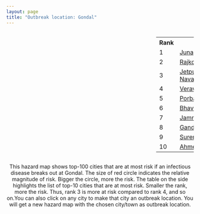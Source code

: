 ```yaml
---
layout: page
title: "Outbreak location: Gondal"
---
```

<div style="width: 100%; overflow: auto;">
<div style="width: 75%; float: left;">
<div id="mapid">
<script src="https://buda-magenta.github.io/hazard_map/load_map.js"></script>

<script>
var marker_outbreak = L.marker([21.972182, 70.795524],{"autoPan": true}).addTo(map); marker_outbreak.bindTooltip("Gondal").openTooltip();

var circle_1 = L.circle([21.517410, 70.464275], {"pane": "markerPane", "color": "red", "fill": true, "fillOpacity": 0.2, "fillRule": "evenodd", "lineCap": "round", "lineJoin": "round", "opacity": 1.0, "radius": 116735, "stroke": true, "weight": 3}).addTo(map);
circle_1.bindTooltip("Junagadh<br>rank: 1<br>hazard index: 0.116736")
circle_1.bindPopup('<a href="https://buda-magenta.github.io/hazard_map/Junagadh">Junagadh</a>')

var circle_2 = L.circle([22.305199, 70.802833], {"pane": "markerPane", "color": "red", "fill": true, "fillOpacity": 0.2, "fillRule": "evenodd", "lineCap": "round", "lineJoin": "round", "opacity": 1.0, "radius": 88828, "stroke": true, "weight": 3}).addTo(map);
circle_2.bindTooltip("Rajkot<br>rank: 2<br>hazard index: 0.088829")
circle_2.bindPopup('<a href="https://buda-magenta.github.io/hazard_map/Rajkot">Rajkot</a>')

var circle_3 = L.circle([21.764059, 70.616660], {"pane": "markerPane", "color": "red", "fill": true, "fillOpacity": 0.2, "fillRule": "evenodd", "lineCap": "round", "lineJoin": "round", "opacity": 1.0, "radius": 46130, "stroke": true, "weight": 3}).addTo(map);
circle_3.bindTooltip("Jetpur Navagadh<br>rank: 3<br>hazard index: 0.046131")
circle_3.bindPopup('<a href="https://buda-magenta.github.io/hazard_map/Jetpur_Navagadh">Jetpur Navagadh</a>')

var circle_4 = L.circle([20.905700, 70.378100], {"pane": "markerPane", "color": "red", "fill": true, "fillOpacity": 0.2, "fillRule": "evenodd", "lineCap": "round", "lineJoin": "round", "opacity": 1.0, "radius": 38939, "stroke": true, "weight": 3}).addTo(map);
circle_4.bindTooltip("Veraval<br>rank: 4<br>hazard index: 0.038939")
circle_4.bindPopup('<a href="https://buda-magenta.github.io/hazard_map/Veraval">Veraval</a>')

var circle_5 = L.circle([21.640900, 69.611000], {"pane": "markerPane", "color": "red", "fill": true, "fillOpacity": 0.2, "fillRule": "evenodd", "lineCap": "round", "lineJoin": "round", "opacity": 1.0, "radius": 22076, "stroke": true, "weight": 3}).addTo(map);
circle_5.bindTooltip("Porbandar<br>rank: 5<br>hazard index: 0.022076")
circle_5.bindPopup('<a href="https://buda-magenta.github.io/hazard_map/Porbandar">Porbandar</a>')

var circle_6 = L.circle([21.771884, 72.141645], {"pane": "markerPane", "color": "red", "fill": true, "fillOpacity": 0.2, "fillRule": "evenodd", "lineCap": "round", "lineJoin": "round", "opacity": 1.0, "radius": 14484, "stroke": true, "weight": 3}).addTo(map);
circle_6.bindTooltip("Bhavnagar<br>rank: 6<br>hazard index: 0.014484")
circle_6.bindPopup('<a href="https://buda-magenta.github.io/hazard_map/Bhavnagar">Bhavnagar</a>')

var circle_7 = L.circle([22.473242, 70.055210], {"pane": "markerPane", "color": "red", "fill": true, "fillOpacity": 0.2, "fillRule": "evenodd", "lineCap": "round", "lineJoin": "round", "opacity": 1.0, "radius": 14429, "stroke": true, "weight": 3}).addTo(map);
circle_7.bindTooltip("Jamnagar<br>rank: 7<br>hazard index: 0.014429")
circle_7.bindPopup('<a href="https://buda-magenta.github.io/hazard_map/Jamnagar">Jamnagar</a>')

var circle_8 = L.circle([23.071874, 70.131715], {"pane": "markerPane", "color": "red", "fill": true, "fillOpacity": 0.2, "fillRule": "evenodd", "lineCap": "round", "lineJoin": "round", "opacity": 1.0, "radius": 6066, "stroke": true, "weight": 3}).addTo(map);
circle_8.bindTooltip("Gandhidham<br>rank: 8<br>hazard index: 0.006067")
circle_8.bindPopup('<a href="https://buda-magenta.github.io/hazard_map/Gandhidham">Gandhidham</a>')

var circle_9 = L.circle([22.750000, 71.666667], {"pane": "markerPane", "color": "red", "fill": true, "fillOpacity": 0.2, "fillRule": "evenodd", "lineCap": "round", "lineJoin": "round", "opacity": 1.0, "radius": 4410, "stroke": true, "weight": 3}).addTo(map);
circle_9.bindTooltip("Surendranagar<br>rank: 9<br>hazard index: 0.004410")
circle_9.bindPopup('<a href="https://buda-magenta.github.io/hazard_map/Surendranagar">Surendranagar</a>')

var circle_10 = L.circle([23.021624, 72.579707], {"pane": "markerPane", "color": "red", "fill": true, "fillOpacity": 0.2, "fillRule": "evenodd", "lineCap": "round", "lineJoin": "round", "opacity": 1.0, "radius": 4282, "stroke": true, "weight": 3}).addTo(map);
circle_10.bindTooltip("Ahmedabad<br>rank: 10<br>hazard index: 0.004282")
circle_10.bindPopup('<a href="https://buda-magenta.github.io/hazard_map/Ahmedabad">Ahmedabad</a>')

var circle_11 = L.circle([23.247245, 69.668339], {"pane": "markerPane", "color": "red", "fill": true, "fillOpacity": 0.2, "fillRule": "evenodd", "lineCap": "round", "lineJoin": "round", "opacity": 1.0, "radius": 3588, "stroke": true, "weight": 3}).addTo(map);
circle_11.bindTooltip("Bhuj<br>rank: 11<br>hazard index: 0.003589")
circle_11.bindPopup('<a href="https://buda-magenta.github.io/hazard_map/Bhuj">Bhuj</a>')

var circle_12 = L.circle([22.168600, 71.668500], {"pane": "markerPane", "color": "red", "fill": true, "fillOpacity": 0.2, "fillRule": "evenodd", "lineCap": "round", "lineJoin": "round", "opacity": 1.0, "radius": 3178, "stroke": true, "weight": 3}).addTo(map);
circle_12.bindTooltip("Botad<br>rank: 12<br>hazard index: 0.003179")
circle_12.bindPopup('<a href="https://buda-magenta.github.io/hazard_map/Botad">Botad</a>')

var circle_13 = L.circle([22.910184, 69.899418], {"pane": "markerPane", "color": "red", "fill": true, "fillOpacity": 0.2, "fillRule": "evenodd", "lineCap": "round", "lineJoin": "round", "opacity": 1.0, "radius": 3156, "stroke": true, "weight": 3}).addTo(map);
circle_13.bindTooltip("Bhadreshwar<br>rank: 13<br>hazard index: 0.003157")
circle_13.bindPopup('<a href="https://buda-magenta.github.io/hazard_map/Bhadreshwar">Bhadreshwar</a>')

var circle_14 = L.circle([20.866667, 70.750000], {"pane": "markerPane", "color": "red", "fill": true, "fillOpacity": 0.2, "fillRule": "evenodd", "lineCap": "round", "lineJoin": "round", "opacity": 1.0, "radius": 3141, "stroke": true, "weight": 3}).addTo(map);
circle_14.bindTooltip("Amreli<br>rank: 14<br>hazard index: 0.003142")
circle_14.bindPopup('<a href="https://buda-magenta.github.io/hazard_map/Amreli">Amreli</a>')

var circle_15 = L.circle([19.075990, 72.877393], {"pane": "markerPane", "color": "red", "fill": true, "fillOpacity": 0.2, "fillRule": "evenodd", "lineCap": "round", "lineJoin": "round", "opacity": 1.0, "radius": 1134, "stroke": true, "weight": 3}).addTo(map);
circle_15.bindTooltip("Mumbai<br>rank: 15<br>hazard index: 0.001135")
circle_15.bindPopup('<a href="https://buda-magenta.github.io/hazard_map/Mumbai">Mumbai</a>')

var circle_16 = L.circle([25.264902, 82.985787], {"pane": "markerPane", "color": "red", "fill": true, "fillOpacity": 0.2, "fillRule": "evenodd", "lineCap": "round", "lineJoin": "round", "opacity": 1.0, "radius": 1089, "stroke": true, "weight": 3}).addTo(map);
circle_16.bindTooltip("Morvi<br>rank: 16<br>hazard index: 0.001090")
circle_16.bindPopup('<a href="https://buda-magenta.github.io/hazard_map/Morvi">Morvi</a>')

var circle_17 = L.circle([21.170200, 72.831100], {"pane": "markerPane", "color": "red", "fill": true, "fillOpacity": 0.2, "fillRule": "evenodd", "lineCap": "round", "lineJoin": "round", "opacity": 1.0, "radius": 613, "stroke": true, "weight": 3}).addTo(map);
circle_17.bindTooltip("Surat<br>rank: 17<br>hazard index: 0.000613")
circle_17.bindPopup('<a href="https://buda-magenta.github.io/hazard_map/Surat">Surat</a>')

var circle_18 = L.circle([28.651718, 77.221939], {"pane": "markerPane", "color": "red", "fill": true, "fillOpacity": 0.2, "fillRule": "evenodd", "lineCap": "round", "lineJoin": "round", "opacity": 1.0, "radius": 250, "stroke": true, "weight": 3}).addTo(map);
circle_18.bindTooltip("Delhi<br>rank: 18<br>hazard index: 0.000251")
circle_18.bindPopup('<a href="https://buda-magenta.github.io/hazard_map/Delhi">Delhi</a>')

var circle_19 = L.circle([22.297314, 73.194257], {"pane": "markerPane", "color": "red", "fill": true, "fillOpacity": 0.2, "fillRule": "evenodd", "lineCap": "round", "lineJoin": "round", "opacity": 1.0, "radius": 232, "stroke": true, "weight": 3}).addTo(map);
circle_19.bindTooltip("Vadodara<br>rank: 19<br>hazard index: 0.000232")
circle_19.bindPopup('<a href="https://buda-magenta.github.io/hazard_map/Vadodara">Vadodara</a>')

var circle_20 = L.circle([24.170979, 72.436638], {"pane": "markerPane", "color": "red", "fill": true, "fillOpacity": 0.2, "fillRule": "evenodd", "lineCap": "round", "lineJoin": "round", "opacity": 1.0, "radius": 202, "stroke": true, "weight": 3}).addTo(map);
circle_20.bindTooltip("Palanpur<br>rank: 20<br>hazard index: 0.000203")
circle_20.bindPopup('<a href="https://buda-magenta.github.io/hazard_map/Palanpur">Palanpur</a>')

var circle_21 = L.circle([26.296772, 73.035143], {"pane": "markerPane", "color": "red", "fill": true, "fillOpacity": 0.2, "fillRule": "evenodd", "lineCap": "round", "lineJoin": "round", "opacity": 1.0, "radius": 179, "stroke": true, "weight": 3}).addTo(map);
circle_21.bindTooltip("Jodhpur<br>rank: 21<br>hazard index: 0.000180")
circle_21.bindPopup('<a href="https://buda-magenta.github.io/hazard_map/Jodhpur">Jodhpur</a>')

var circle_22 = L.circle([24.268349, 72.204387], {"pane": "markerPane", "color": "red", "fill": true, "fillOpacity": 0.2, "fillRule": "evenodd", "lineCap": "round", "lineJoin": "round", "opacity": 1.0, "radius": 177, "stroke": true, "weight": 3}).addTo(map);
circle_22.bindTooltip("Deesa<br>rank: 22<br>hazard index: 0.000177")
circle_22.bindPopup('<a href="https://buda-magenta.github.io/hazard_map/Deesa">Deesa</a>')

var circle_23 = L.circle([22.901200, 88.389900], {"pane": "markerPane", "color": "red", "fill": true, "fillOpacity": 0.2, "fillRule": "evenodd", "lineCap": "round", "lineJoin": "round", "opacity": 1.0, "radius": 172, "stroke": true, "weight": 3}).addTo(map);
circle_23.bindTooltip("Hugli-Chinsurah<br>rank: 23<br>hazard index: 0.000173")
circle_23.bindPopup('<a href="https://buda-magenta.github.io/hazard_map/Hugli-Chinsurah">Hugli-Chinsurah</a>')

var circle_24 = L.circle([26.505476, 93.977739], {"pane": "markerPane", "color": "red", "fill": true, "fillOpacity": 0.2, "fillRule": "evenodd", "lineCap": "round", "lineJoin": "round", "opacity": 1.0, "radius": 162, "stroke": true, "weight": 3}).addTo(map);
circle_24.bindTooltip("Chandan Nagar<br>rank: 24<br>hazard index: 0.000163")
circle_24.bindPopup('<a href="https://buda-magenta.github.io/hazard_map/Chandan_Nagar">Chandan Nagar</a>')

var circle_25 = L.circle([23.774057, 71.683735], {"pane": "markerPane", "color": "red", "fill": true, "fillOpacity": 0.2, "fillRule": "evenodd", "lineCap": "round", "lineJoin": "round", "opacity": 1.0, "radius": 155, "stroke": true, "weight": 3}).addTo(map);
circle_25.bindTooltip("Patan<br>rank: 25<br>hazard index: 0.000156")
circle_25.bindPopup('<a href="https://buda-magenta.github.io/hazard_map/Patan">Patan</a>')

var circle_26 = L.circle([23.258486, 77.401989], {"pane": "markerPane", "color": "red", "fill": true, "fillOpacity": 0.2, "fillRule": "evenodd", "lineCap": "round", "lineJoin": "round", "opacity": 1.0, "radius": 152, "stroke": true, "weight": 3}).addTo(map);
circle_26.bindTooltip("Bhopal<br>rank: 26<br>hazard index: 0.000153")
circle_26.bindPopup('<a href="https://buda-magenta.github.io/hazard_map/Bhopal">Bhopal</a>')

var circle_27 = L.circle([22.974972, 88.434592], {"pane": "markerPane", "color": "red", "fill": true, "fillOpacity": 0.2, "fillRule": "evenodd", "lineCap": "round", "lineJoin": "round", "opacity": 1.0, "radius": 98, "stroke": true, "weight": 3}).addTo(map);
circle_27.bindTooltip("Kalyani<br>rank: 27<br>hazard index: 0.000098")
circle_27.bindPopup('<a href="https://buda-magenta.github.io/hazard_map/Kalyani">Kalyani</a>')

var circle_28 = L.circle([17.388786, 78.461065], {"pane": "markerPane", "color": "red", "fill": true, "fillOpacity": 0.2, "fillRule": "evenodd", "lineCap": "round", "lineJoin": "round", "opacity": 1.0, "radius": 91, "stroke": true, "weight": 3}).addTo(map);
circle_28.bindTooltip("Hyderabad<br>rank: 28<br>hazard index: 0.000091")
circle_28.bindPopup('<a href="https://buda-magenta.github.io/hazard_map/Hyderabad">Hyderabad</a>')

var circle_29 = L.circle([23.160894, 79.949770], {"pane": "markerPane", "color": "red", "fill": true, "fillOpacity": 0.2, "fillRule": "evenodd", "lineCap": "round", "lineJoin": "round", "opacity": 1.0, "radius": 89, "stroke": true, "weight": 3}).addTo(map);
circle_29.bindTooltip("Jabalpur<br>rank: 29<br>hazard index: 0.000090")
circle_29.bindPopup('<a href="https://buda-magenta.github.io/hazard_map/Jabalpur">Jabalpur</a>')

var circle_30 = L.circle([23.666667, 72.500000], {"pane": "markerPane", "color": "red", "fill": true, "fillOpacity": 0.2, "fillRule": "evenodd", "lineCap": "round", "lineJoin": "round", "opacity": 1.0, "radius": 65, "stroke": true, "weight": 3}).addTo(map);
circle_30.bindTooltip("Mahesana<br>rank: 30<br>hazard index: 0.000065")
circle_30.bindPopup('<a href="https://buda-magenta.github.io/hazard_map/Mahesana">Mahesana</a>')

var circle_31 = L.circle([26.915458, 75.818982], {"pane": "markerPane", "color": "red", "fill": true, "fillOpacity": 0.2, "fillRule": "evenodd", "lineCap": "round", "lineJoin": "round", "opacity": 1.0, "radius": 63, "stroke": true, "weight": 3}).addTo(map);
circle_31.bindTooltip("Jaipur<br>rank: 31<br>hazard index: 0.000064")
circle_31.bindPopup('<a href="https://buda-magenta.github.io/hazard_map/Jaipur">Jaipur</a>')

var circle_32 = L.circle([19.194329, 72.970178], {"pane": "markerPane", "color": "red", "fill": true, "fillOpacity": 0.2, "fillRule": "evenodd", "lineCap": "round", "lineJoin": "round", "opacity": 1.0, "radius": 63, "stroke": true, "weight": 3}).addTo(map);
circle_32.bindTooltip("Thane<br>rank: 32<br>hazard index: 0.000063")
circle_32.bindPopup('<a href="https://buda-magenta.github.io/hazard_map/Thane">Thane</a>')

var circle_33 = L.circle([19.439885, 72.880383], {"pane": "markerPane", "color": "red", "fill": true, "fillOpacity": 0.2, "fillRule": "evenodd", "lineCap": "round", "lineJoin": "round", "opacity": 1.0, "radius": 61, "stroke": true, "weight": 3}).addTo(map);
circle_33.bindTooltip("Vasai<br>rank: 33<br>hazard index: 0.000062")
circle_33.bindPopup('<a href="https://buda-magenta.github.io/hazard_map/Vasai">Vasai</a>')

var circle_34 = L.circle([23.223288, 72.649227], {"pane": "markerPane", "color": "red", "fill": true, "fillOpacity": 0.2, "fillRule": "evenodd", "lineCap": "round", "lineJoin": "round", "opacity": 1.0, "radius": 59, "stroke": true, "weight": 3}).addTo(map);
circle_34.bindTooltip("Gandhinagar<br>rank: 34<br>hazard index: 0.000059")
circle_34.bindPopup('<a href="https://buda-magenta.github.io/hazard_map/Gandhinagar">Gandhinagar</a>')

var circle_35 = L.circle([18.521428, 73.854454], {"pane": "markerPane", "color": "red", "fill": true, "fillOpacity": 0.2, "fillRule": "evenodd", "lineCap": "round", "lineJoin": "round", "opacity": 1.0, "radius": 53, "stroke": true, "weight": 3}).addTo(map);
circle_35.bindTooltip("Pune<br>rank: 35<br>hazard index: 0.000053")
circle_35.bindPopup('<a href="https://buda-magenta.github.io/hazard_map/Pune">Pune</a>')

var circle_36 = L.circle([22.541418, 88.357691], {"pane": "markerPane", "color": "red", "fill": true, "fillOpacity": 0.2, "fillRule": "evenodd", "lineCap": "round", "lineJoin": "round", "opacity": 1.0, "radius": 52, "stroke": true, "weight": 3}).addTo(map);
circle_36.bindTooltip("Kolkata<br>rank: 36<br>hazard index: 0.000053")
circle_36.bindPopup('<a href="https://buda-magenta.github.io/hazard_map/Kolkata">Kolkata</a>')

var circle_37 = L.circle([23.174597, 75.785142], {"pane": "markerPane", "color": "red", "fill": true, "fillOpacity": 0.2, "fillRule": "evenodd", "lineCap": "round", "lineJoin": "round", "opacity": 1.0, "radius": 51, "stroke": true, "weight": 3}).addTo(map);
circle_37.bindTooltip("Ujjain<br>rank: 37<br>hazard index: 0.000051")
circle_37.bindPopup('<a href="https://buda-magenta.github.io/hazard_map/Ujjain">Ujjain</a>')

var circle_38 = L.circle([25.335649, 83.007629], {"pane": "markerPane", "color": "red", "fill": true, "fillOpacity": 0.2, "fillRule": "evenodd", "lineCap": "round", "lineJoin": "round", "opacity": 1.0, "radius": 44, "stroke": true, "weight": 3}).addTo(map);
circle_38.bindTooltip("Varanasi<br>rank: 38<br>hazard index: 0.000044")
circle_38.bindPopup('<a href="https://buda-magenta.github.io/hazard_map/Varanasi">Varanasi</a>')

var circle_39 = L.circle([25.438130, 81.833800], {"pane": "markerPane", "color": "red", "fill": true, "fillOpacity": 0.2, "fillRule": "evenodd", "lineCap": "round", "lineJoin": "round", "opacity": 1.0, "radius": 41, "stroke": true, "weight": 3}).addTo(map);
circle_39.bindTooltip("Allahabad<br>rank: 39<br>hazard index: 0.000041")
circle_39.bindPopup('<a href="https://buda-magenta.github.io/hazard_map/Allahabad">Allahabad</a>')

var circle_40 = L.circle([21.149813, 79.082056], {"pane": "markerPane", "color": "red", "fill": true, "fillOpacity": 0.2, "fillRule": "evenodd", "lineCap": "round", "lineJoin": "round", "opacity": 1.0, "radius": 40, "stroke": true, "weight": 3}).addTo(map);
circle_40.bindTooltip("Nagpur<br>rank: 40<br>hazard index: 0.000040")
circle_40.bindPopup('<a href="https://buda-magenta.github.io/hazard_map/Nagpur">Nagpur</a>')

var circle_41 = L.circle([22.689507, 72.871520], {"pane": "markerPane", "color": "red", "fill": true, "fillOpacity": 0.2, "fillRule": "evenodd", "lineCap": "round", "lineJoin": "round", "opacity": 1.0, "radius": 36, "stroke": true, "weight": 3}).addTo(map);
circle_41.bindTooltip("Nadiad<br>rank: 41<br>hazard index: 0.000036")
circle_41.bindPopup('<a href="https://buda-magenta.github.io/hazard_map/Nadiad">Nadiad</a>')

var circle_42 = L.circle([12.979120, 77.591300], {"pane": "markerPane", "color": "red", "fill": true, "fillOpacity": 0.2, "fillRule": "evenodd", "lineCap": "round", "lineJoin": "round", "opacity": 1.0, "radius": 34, "stroke": true, "weight": 3}).addTo(map);
circle_42.bindTooltip("Bangalore<br>rank: 42<br>hazard index: 0.000035")
circle_42.bindPopup('<a href="https://buda-magenta.github.io/hazard_map/Bangalore">Bangalore</a>')

var circle_43 = L.circle([23.250000, 87.750000], {"pane": "markerPane", "color": "red", "fill": true, "fillOpacity": 0.2, "fillRule": "evenodd", "lineCap": "round", "lineJoin": "round", "opacity": 1.0, "radius": 33, "stroke": true, "weight": 3}).addTo(map);
circle_43.bindTooltip("Barddhaman<br>rank: 43<br>hazard index: 0.000034")
circle_43.bindPopup('<a href="https://buda-magenta.github.io/hazard_map/Barddhaman">Barddhaman</a>')

var circle_44 = L.circle([22.558499, 72.962563], {"pane": "markerPane", "color": "red", "fill": true, "fillOpacity": 0.2, "fillRule": "evenodd", "lineCap": "round", "lineJoin": "round", "opacity": 1.0, "radius": 32, "stroke": true, "weight": 3}).addTo(map);
circle_44.bindTooltip("Anand<br>rank: 44<br>hazard index: 0.000033")
circle_44.bindPopup('<a href="https://buda-magenta.github.io/hazard_map/Anand">Anand</a>')

var circle_45 = L.circle([22.610318, 73.461706], {"pane": "markerPane", "color": "red", "fill": true, "fillOpacity": 0.2, "fillRule": "evenodd", "lineCap": "round", "lineJoin": "round", "opacity": 1.0, "radius": 27, "stroke": true, "weight": 3}).addTo(map);
circle_45.bindTooltip("Kalol<br>rank: 45<br>hazard index: 0.000028")
circle_45.bindPopup('<a href="https://buda-magenta.github.io/hazard_map/Kalol">Kalol</a>')

var circle_46 = L.circle([22.720362, 75.868200], {"pane": "markerPane", "color": "red", "fill": true, "fillOpacity": 0.2, "fillRule": "evenodd", "lineCap": "round", "lineJoin": "round", "opacity": 1.0, "radius": 27, "stroke": true, "weight": 3}).addTo(map);
circle_46.bindTooltip("Indore<br>rank: 46<br>hazard index: 0.000028")
circle_46.bindPopup('<a href="https://buda-magenta.github.io/hazard_map/Indore">Indore</a>')

var circle_47 = L.circle([21.750000, 73.000000], {"pane": "markerPane", "color": "red", "fill": true, "fillOpacity": 0.2, "fillRule": "evenodd", "lineCap": "round", "lineJoin": "round", "opacity": 1.0, "radius": 27, "stroke": true, "weight": 3}).addTo(map);
circle_47.bindTooltip("Bharuch<br>rank: 47<br>hazard index: 0.000028")
circle_47.bindPopup('<a href="https://buda-magenta.github.io/hazard_map/Bharuch">Bharuch</a>')

var circle_48 = L.circle([20.952407, 72.932383], {"pane": "markerPane", "color": "red", "fill": true, "fillOpacity": 0.2, "fillRule": "evenodd", "lineCap": "round", "lineJoin": "round", "opacity": 1.0, "radius": 26, "stroke": true, "weight": 3}).addTo(map);
circle_48.bindTooltip("Navsari<br>rank: 48<br>hazard index: 0.000027")
circle_48.bindPopup('<a href="https://buda-magenta.github.io/hazard_map/Navsari">Navsari</a>')

var circle_49 = L.circle([23.480592, 74.917790], {"pane": "markerPane", "color": "red", "fill": true, "fillOpacity": 0.2, "fillRule": "evenodd", "lineCap": "round", "lineJoin": "round", "opacity": 1.0, "radius": 26, "stroke": true, "weight": 3}).addTo(map);
circle_49.bindTooltip("Ratlam<br>rank: 49<br>hazard index: 0.000026")
circle_49.bindPopup('<a href="https://buda-magenta.github.io/hazard_map/Ratlam">Ratlam</a>')

var circle_50 = L.circle([26.838100, 80.934600], {"pane": "markerPane", "color": "red", "fill": true, "fillOpacity": 0.2, "fillRule": "evenodd", "lineCap": "round", "lineJoin": "round", "opacity": 1.0, "radius": 26, "stroke": true, "weight": 3}).addTo(map);
circle_50.bindTooltip("Lucknow<br>rank: 50<br>hazard index: 0.000026")
circle_50.bindPopup('<a href="https://buda-magenta.github.io/hazard_map/Lucknow">Lucknow</a>')

var circle_51 = L.circle([26.671329, 83.364583], {"pane": "markerPane", "color": "red", "fill": true, "fillOpacity": 0.2, "fillRule": "evenodd", "lineCap": "round", "lineJoin": "round", "opacity": 1.0, "radius": 24, "stroke": true, "weight": 3}).addTo(map);
circle_51.bindTooltip("Gorakhpur<br>rank: 51<br>hazard index: 0.000025")
circle_51.bindPopup('<a href="https://buda-magenta.github.io/hazard_map/Gorakhpur">Gorakhpur</a>')

var circle_52 = L.circle([22.778500, 73.624516], {"pane": "markerPane", "color": "red", "fill": true, "fillOpacity": 0.2, "fillRule": "evenodd", "lineCap": "round", "lineJoin": "round", "opacity": 1.0, "radius": 21, "stroke": true, "weight": 3}).addTo(map);
circle_52.bindTooltip("Godhra<br>rank: 52<br>hazard index: 0.000022")
circle_52.bindPopup('<a href="https://buda-magenta.github.io/hazard_map/Godhra">Godhra</a>')

var circle_53 = L.circle([26.469100, 74.639000], {"pane": "markerPane", "color": "red", "fill": true, "fillOpacity": 0.2, "fillRule": "evenodd", "lineCap": "round", "lineJoin": "round", "opacity": 1.0, "radius": 21, "stroke": true, "weight": 3}).addTo(map);
circle_53.bindTooltip("Ajmer<br>rank: 53<br>hazard index: 0.000022")
circle_53.bindPopup('<a href="https://buda-magenta.github.io/hazard_map/Ajmer">Ajmer</a>')

var circle_54 = L.circle([13.083694, 80.270186], {"pane": "markerPane", "color": "red", "fill": true, "fillOpacity": 0.2, "fillRule": "evenodd", "lineCap": "round", "lineJoin": "round", "opacity": 1.0, "radius": 19, "stroke": true, "weight": 3}).addTo(map);
circle_54.bindTooltip("Chennai<br>rank: 54<br>hazard index: 0.000019")
circle_54.bindPopup('<a href="https://buda-magenta.github.io/hazard_map/Chennai">Chennai</a>')

var circle_55 = L.circle([28.428262, 77.002700], {"pane": "markerPane", "color": "red", "fill": true, "fillOpacity": 0.2, "fillRule": "evenodd", "lineCap": "round", "lineJoin": "round", "opacity": 1.0, "radius": 18, "stroke": true, "weight": 3}).addTo(map);
circle_55.bindTooltip("Gurgaon<br>rank: 55<br>hazard index: 0.000018")
circle_55.bindPopup('<a href="https://buda-magenta.github.io/hazard_map/Gurgaon">Gurgaon</a>')

var circle_56 = L.circle([21.237947, 81.633683], {"pane": "markerPane", "color": "red", "fill": true, "fillOpacity": 0.2, "fillRule": "evenodd", "lineCap": "round", "lineJoin": "round", "opacity": 1.0, "radius": 16, "stroke": true, "weight": 3}).addTo(map);
circle_56.bindTooltip("Raipur<br>rank: 56<br>hazard index: 0.000017")
circle_56.bindPopup('<a href="https://buda-magenta.github.io/hazard_map/Raipur">Raipur</a>')

var circle_57 = L.circle([17.849907, 75.276320], {"pane": "markerPane", "color": "red", "fill": true, "fillOpacity": 0.2, "fillRule": "evenodd", "lineCap": "round", "lineJoin": "round", "opacity": 1.0, "radius": 16, "stroke": true, "weight": 3}).addTo(map);
circle_57.bindTooltip("Solapur<br>rank: 57<br>hazard index: 0.000016")
circle_57.bindPopup('<a href="https://buda-magenta.github.io/hazard_map/Solapur">Solapur</a>')

var circle_58 = L.circle([18.627929, 73.800983], {"pane": "markerPane", "color": "red", "fill": true, "fillOpacity": 0.2, "fillRule": "evenodd", "lineCap": "round", "lineJoin": "round", "opacity": 1.0, "radius": 15, "stroke": true, "weight": 3}).addTo(map);
circle_58.bindTooltip("Pimpri Chinchwad<br>rank: 58<br>hazard index: 0.000016")
circle_58.bindPopup('<a href="https://buda-magenta.github.io/hazard_map/Pimpri_Chinchwad">Pimpri Chinchwad</a>')

var circle_59 = L.circle([28.015929, 73.317137], {"pane": "markerPane", "color": "red", "fill": true, "fillOpacity": 0.2, "fillRule": "evenodd", "lineCap": "round", "lineJoin": "round", "opacity": 1.0, "radius": 15, "stroke": true, "weight": 3}).addTo(map);
circle_59.bindTooltip("Bikaner<br>rank: 59<br>hazard index: 0.000016")
circle_59.bindPopup('<a href="https://buda-magenta.github.io/hazard_map/Bikaner">Bikaner</a>')

var circle_60 = L.circle([20.011247, 73.790236], {"pane": "markerPane", "color": "red", "fill": true, "fillOpacity": 0.2, "fillRule": "evenodd", "lineCap": "round", "lineJoin": "round", "opacity": 1.0, "radius": 15, "stroke": true, "weight": 3}).addTo(map);
circle_60.bindTooltip("Nashik<br>rank: 60<br>hazard index: 0.000016")
circle_60.bindPopup('<a href="https://buda-magenta.github.io/hazard_map/Nashik">Nashik</a>')

var circle_61 = L.circle([26.460914, 80.321759], {"pane": "markerPane", "color": "red", "fill": true, "fillOpacity": 0.2, "fillRule": "evenodd", "lineCap": "round", "lineJoin": "round", "opacity": 1.0, "radius": 15, "stroke": true, "weight": 3}).addTo(map);
circle_61.bindTooltip("Kanpur<br>rank: 61<br>hazard index: 0.000015")
circle_61.bindPopup('<a href="https://buda-magenta.github.io/hazard_map/Kanpur">Kanpur</a>')

var circle_62 = L.circle([23.388901, 88.372439], {"pane": "markerPane", "color": "red", "fill": true, "fillOpacity": 0.2, "fillRule": "evenodd", "lineCap": "round", "lineJoin": "round", "opacity": 1.0, "radius": 14, "stroke": true, "weight": 3}).addTo(map);
circle_62.bindTooltip("Nabadwip<br>rank: 62<br>hazard index: 0.000015")
circle_62.bindPopup('<a href="https://buda-magenta.github.io/hazard_map/Nabadwip">Nabadwip</a>')

var circle_63 = L.circle([15.398403, 73.812918], {"pane": "markerPane", "color": "red", "fill": true, "fillOpacity": 0.2, "fillRule": "evenodd", "lineCap": "round", "lineJoin": "round", "opacity": 1.0, "radius": 13, "stroke": true, "weight": 3}).addTo(map);
circle_63.bindTooltip("Vasco Da Gama<br>rank: 63<br>hazard index: 0.000013")
circle_63.bindPopup('<a href="https://buda-magenta.github.io/hazard_map/Vasco_Da_Gama">Vasco Da Gama</a>')

var circle_64 = L.circle([19.362531, 73.078475], {"pane": "markerPane", "color": "red", "fill": true, "fillOpacity": 0.2, "fillRule": "evenodd", "lineCap": "round", "lineJoin": "round", "opacity": 1.0, "radius": 12, "stroke": true, "weight": 3}).addTo(map);
circle_64.bindTooltip("Bhiwandi<br>rank: 64<br>hazard index: 0.000012")
circle_64.bindPopup('<a href="https://buda-magenta.github.io/hazard_map/Bhiwandi">Bhiwandi</a>')

var circle_65 = L.circle([22.965365, 88.403973], {"pane": "markerPane", "color": "red", "fill": true, "fillOpacity": 0.2, "fillRule": "evenodd", "lineCap": "round", "lineJoin": "round", "opacity": 1.0, "radius": 12, "stroke": true, "weight": 3}).addTo(map);
circle_65.bindTooltip("Bansberia<br>rank: 65<br>hazard index: 0.000012")
circle_65.bindPopup('<a href="https://buda-magenta.github.io/hazard_map/Bansberia">Bansberia</a>')

var circle_66 = L.circle([20.432402, 73.141172], {"pane": "markerPane", "color": "red", "fill": true, "fillOpacity": 0.2, "fillRule": "evenodd", "lineCap": "round", "lineJoin": "round", "opacity": 1.0, "radius": 11, "stroke": true, "weight": 3}).addTo(map);
circle_66.bindTooltip("Valsad<br>rank: 66<br>hazard index: 0.000012")
circle_66.bindPopup('<a href="https://buda-magenta.github.io/hazard_map/Valsad">Valsad</a>')

var circle_67 = L.circle([26.055318, 82.993139], {"pane": "markerPane", "color": "red", "fill": true, "fillOpacity": 0.2, "fillRule": "evenodd", "lineCap": "round", "lineJoin": "round", "opacity": 1.0, "radius": 11, "stroke": true, "weight": 3}).addTo(map);
circle_67.bindTooltip("Nizamabad<br>rank: 67<br>hazard index: 0.000011")
circle_67.bindPopup('<a href="https://buda-magenta.github.io/hazard_map/Nizamabad">Nizamabad</a>')

var circle_68 = L.circle([25.531031, 78.652689], {"pane": "markerPane", "color": "red", "fill": true, "fillOpacity": 0.2, "fillRule": "evenodd", "lineCap": "round", "lineJoin": "round", "opacity": 1.0, "radius": 10, "stroke": true, "weight": 3}).addTo(map);
circle_68.bindTooltip("Jhansi<br>rank: 68<br>hazard index: 0.000011")
circle_68.bindPopup('<a href="https://buda-magenta.github.io/hazard_map/Jhansi">Jhansi</a>')

var circle_69 = L.circle([25.954628, 83.647350], {"pane": "markerPane", "color": "red", "fill": true, "fillOpacity": 0.2, "fillRule": "evenodd", "lineCap": "round", "lineJoin": "round", "opacity": 1.0, "radius": 10, "stroke": true, "weight": 3}).addTo(map);
circle_69.bindTooltip("Maunath Bhanjan<br>rank: 69<br>hazard index: 0.000010")
circle_69.bindPopup('<a href="https://buda-magenta.github.io/hazard_map/Maunath_Bhanjan">Maunath Bhanjan</a>')

var circle_70 = L.circle([25.623457, 84.596839], {"pane": "markerPane", "color": "red", "fill": true, "fillOpacity": 0.2, "fillRule": "evenodd", "lineCap": "round", "lineJoin": "round", "opacity": 1.0, "radius": 9, "stroke": true, "weight": 3}).addTo(map);
circle_70.bindTooltip("Arrah<br>rank: 70<br>hazard index: 0.000010")
circle_70.bindPopup('<a href="https://buda-magenta.github.io/hazard_map/Arrah">Arrah</a>')

var circle_71 = L.circle([23.115688, 77.066239], {"pane": "markerPane", "color": "red", "fill": true, "fillOpacity": 0.2, "fillRule": "evenodd", "lineCap": "round", "lineJoin": "round", "opacity": 1.0, "radius": 9, "stroke": true, "weight": 3}).addTo(map);
circle_71.bindTooltip("Sehore<br>rank: 71<br>hazard index: 0.000009")
circle_71.bindPopup('<a href="https://buda-magenta.github.io/hazard_map/Sehore">Sehore</a>')

var circle_72 = L.circle([27.484460, 94.901945], {"pane": "markerPane", "color": "red", "fill": true, "fillOpacity": 0.2, "fillRule": "evenodd", "lineCap": "round", "lineJoin": "round", "opacity": 1.0, "radius": 8, "stroke": true, "weight": 3}).addTo(map);
circle_72.bindTooltip("Dibrugarh<br>rank: 72<br>hazard index: 0.000009")
circle_72.bindPopup('<a href="https://buda-magenta.github.io/hazard_map/Dibrugarh">Dibrugarh</a>')

var circle_73 = L.circle([24.759267, 81.655000], {"pane": "markerPane", "color": "red", "fill": true, "fillOpacity": 0.2, "fillRule": "evenodd", "lineCap": "round", "lineJoin": "round", "opacity": 1.0, "radius": 8, "stroke": true, "weight": 3}).addTo(map);
circle_73.bindTooltip("Rewa<br>rank: 73<br>hazard index: 0.000009")
circle_73.bindPopup('<a href="https://buda-magenta.github.io/hazard_map/Rewa">Rewa</a>')

var circle_74 = L.circle([27.175255, 78.009816], {"pane": "markerPane", "color": "red", "fill": true, "fillOpacity": 0.2, "fillRule": "evenodd", "lineCap": "round", "lineJoin": "round", "opacity": 1.0, "radius": 8, "stroke": true, "weight": 3}).addTo(map);
circle_74.bindTooltip("Agra<br>rank: 74<br>hazard index: 0.000009")
circle_74.bindPopup('<a href="https://buda-magenta.github.io/hazard_map/Agra">Agra</a>')

var circle_75 = L.circle([24.935635, 82.647701], {"pane": "markerPane", "color": "red", "fill": true, "fillOpacity": 0.2, "fillRule": "evenodd", "lineCap": "round", "lineJoin": "round", "opacity": 1.0, "radius": 8, "stroke": true, "weight": 3}).addTo(map);
circle_75.bindTooltip("Mirzapur<br>rank: 75<br>hazard index: 0.000009")
circle_75.bindPopup('<a href="https://buda-magenta.github.io/hazard_map/Mirzapur">Mirzapur</a>')

var circle_76 = L.circle([23.587548, 75.675679], {"pane": "markerPane", "color": "red", "fill": true, "fillOpacity": 0.2, "fillRule": "evenodd", "lineCap": "round", "lineJoin": "round", "opacity": 1.0, "radius": 8, "stroke": true, "weight": 3}).addTo(map);
circle_76.bindTooltip("Nagda<br>rank: 76<br>hazard index: 0.000009")
circle_76.bindPopup('<a href="https://buda-magenta.github.io/hazard_map/Nagda">Nagda</a>')

var circle_77 = L.circle([20.843512, 75.525927], {"pane": "markerPane", "color": "red", "fill": true, "fillOpacity": 0.2, "fillRule": "evenodd", "lineCap": "round", "lineJoin": "round", "opacity": 1.0, "radius": 8, "stroke": true, "weight": 3}).addTo(map);
circle_77.bindTooltip("Jalgaon<br>rank: 77<br>hazard index: 0.000008")
circle_77.bindPopup('<a href="https://buda-magenta.github.io/hazard_map/Jalgaon">Jalgaon</a>')

var circle_78 = L.circle([28.457876, 79.405571], {"pane": "markerPane", "color": "red", "fill": true, "fillOpacity": 0.2, "fillRule": "evenodd", "lineCap": "round", "lineJoin": "round", "opacity": 1.0, "radius": 8, "stroke": true, "weight": 3}).addTo(map);
circle_78.bindTooltip("Bareilly<br>rank: 78<br>hazard index: 0.000008")
circle_78.bindPopup('<a href="https://buda-magenta.github.io/hazard_map/Bareilly">Bareilly</a>')

var circle_79 = L.circle([28.863842, 78.805778], {"pane": "markerPane", "color": "red", "fill": true, "fillOpacity": 0.2, "fillRule": "evenodd", "lineCap": "round", "lineJoin": "round", "opacity": 1.0, "radius": 8, "stroke": true, "weight": 3}).addTo(map);
circle_79.bindTooltip("Moradabad<br>rank: 79<br>hazard index: 0.000008")
circle_79.bindPopup('<a href="https://buda-magenta.github.io/hazard_map/Moradabad">Moradabad</a>')

var circle_80 = L.circle([25.604091, 73.415609], {"pane": "markerPane", "color": "red", "fill": true, "fillOpacity": 0.2, "fillRule": "evenodd", "lineCap": "round", "lineJoin": "round", "opacity": 1.0, "radius": 8, "stroke": true, "weight": 3}).addTo(map);
circle_80.bindTooltip("Pali<br>rank: 80<br>hazard index: 0.000008")
circle_80.bindPopup('<a href="https://buda-magenta.github.io/hazard_map/Pali">Pali</a>')

var circle_81 = L.circle([24.197443, 82.666145], {"pane": "markerPane", "color": "red", "fill": true, "fillOpacity": 0.2, "fillRule": "evenodd", "lineCap": "round", "lineJoin": "round", "opacity": 1.0, "radius": 8, "stroke": true, "weight": 3}).addTo(map);
circle_81.bindTooltip("Singrauli<br>rank: 81<br>hazard index: 0.000008")
circle_81.bindPopup('<a href="https://buda-magenta.github.io/hazard_map/Singrauli">Singrauli</a>')

var circle_82 = L.circle([26.269722, 82.994425], {"pane": "markerPane", "color": "red", "fill": true, "fillOpacity": 0.2, "fillRule": "evenodd", "lineCap": "round", "lineJoin": "round", "opacity": 1.0, "radius": 7, "stroke": true, "weight": 3}).addTo(map);
circle_82.bindTooltip("Burhanpur<br>rank: 82<br>hazard index: 0.000008")
circle_82.bindPopup('<a href="https://buda-magenta.github.io/hazard_map/Burhanpur">Burhanpur</a>')

var circle_83 = L.circle([26.757792, 94.207965], {"pane": "markerPane", "color": "red", "fill": true, "fillOpacity": 0.2, "fillRule": "evenodd", "lineCap": "round", "lineJoin": "round", "opacity": 1.0, "radius": 7, "stroke": true, "weight": 3}).addTo(map);
circle_83.bindTooltip("Jorhat<br>rank: 83<br>hazard index: 0.000007")
circle_83.bindPopup('<a href="https://buda-magenta.github.io/hazard_map/Jorhat">Jorhat</a>')

var circle_84 = L.circle([25.773344, 84.784977], {"pane": "markerPane", "color": "red", "fill": true, "fillOpacity": 0.2, "fillRule": "evenodd", "lineCap": "round", "lineJoin": "round", "opacity": 1.0, "radius": 7, "stroke": true, "weight": 3}).addTo(map);
circle_84.bindTooltip("Chapra<br>rank: 84<br>hazard index: 0.000007")
circle_84.bindPopup('<a href="https://buda-magenta.github.io/hazard_map/Chapra">Chapra</a>')

var circle_85 = L.circle([22.801519, 86.202958], {"pane": "markerPane", "color": "red", "fill": true, "fillOpacity": 0.2, "fillRule": "evenodd", "lineCap": "round", "lineJoin": "round", "opacity": 1.0, "radius": 7, "stroke": true, "weight": 3}).addTo(map);
circle_85.bindTooltip("Jamshedpur<br>rank: 85<br>hazard index: 0.000007")
circle_85.bindPopup('<a href="https://buda-magenta.github.io/hazard_map/Jamshedpur">Jamshedpur</a>')

var circle_86 = L.circle([22.600150, 77.926645], {"pane": "markerPane", "color": "red", "fill": true, "fillOpacity": 0.2, "fillRule": "evenodd", "lineCap": "round", "lineJoin": "round", "opacity": 1.0, "radius": 7, "stroke": true, "weight": 3}).addTo(map);
circle_86.bindTooltip("Hoshangabad<br>rank: 86<br>hazard index: 0.000007")
circle_86.bindPopup('<a href="https://buda-magenta.github.io/hazard_map/Hoshangabad">Hoshangabad</a>')

var circle_87 = L.circle([8.576971, 77.050125], {"pane": "markerPane", "color": "red", "fill": true, "fillOpacity": 0.2, "fillRule": "evenodd", "lineCap": "round", "lineJoin": "round", "opacity": 1.0, "radius": 7, "stroke": true, "weight": 3}).addTo(map);
circle_87.bindTooltip("Thiruvananthapuram<br>rank: 87<br>hazard index: 0.000007")
circle_87.bindPopup('<a href="https://buda-magenta.github.io/hazard_map/Thiruvananthapuram">Thiruvananthapuram</a>')

var circle_88 = L.circle([19.261944, 73.194760], {"pane": "markerPane", "color": "red", "fill": true, "fillOpacity": 0.2, "fillRule": "evenodd", "lineCap": "round", "lineJoin": "round", "opacity": 1.0, "radius": 7, "stroke": true, "weight": 3}).addTo(map);
circle_88.bindTooltip("Ulhas Nagar<br>rank: 88<br>hazard index: 0.000007")
circle_88.bindPopup('<a href="https://buda-magenta.github.io/hazard_map/Ulhas_Nagar">Ulhas Nagar</a>')

var circle_89 = L.circle([20.761862, 77.192172], {"pane": "markerPane", "color": "red", "fill": true, "fillOpacity": 0.2, "fillRule": "evenodd", "lineCap": "round", "lineJoin": "round", "opacity": 1.0, "radius": 7, "stroke": true, "weight": 3}).addTo(map);
circle_89.bindTooltip("Akola<br>rank: 89<br>hazard index: 0.000007")
circle_89.bindPopup('<a href="https://buda-magenta.github.io/hazard_map/Akola">Akola</a>')

var circle_90 = L.circle([19.295200, 72.854400], {"pane": "markerPane", "color": "red", "fill": true, "fillOpacity": 0.2, "fillRule": "evenodd", "lineCap": "round", "lineJoin": "round", "opacity": 1.0, "radius": 6, "stroke": true, "weight": 3}).addTo(map);
circle_90.bindTooltip("Mira-Bhayandar<br>rank: 90<br>hazard index: 0.000007")
circle_90.bindPopup('<a href="https://buda-magenta.github.io/hazard_map/Mira-Bhayandar">Mira-Bhayandar</a>')

var circle_91 = L.circle([23.493079, 74.348402], {"pane": "markerPane", "color": "red", "fill": true, "fillOpacity": 0.2, "fillRule": "evenodd", "lineCap": "round", "lineJoin": "round", "opacity": 1.0, "radius": 6, "stroke": true, "weight": 3}).addTo(map);
circle_91.bindTooltip("Banswara<br>rank: 91<br>hazard index: 0.000007")
circle_91.bindPopup('<a href="https://buda-magenta.github.io/hazard_map/Banswara">Banswara</a>')

var circle_92 = L.circle([27.639077, 76.614452], {"pane": "markerPane", "color": "red", "fill": true, "fillOpacity": 0.2, "fillRule": "evenodd", "lineCap": "round", "lineJoin": "round", "opacity": 1.0, "radius": 6, "stroke": true, "weight": 3}).addTo(map);
circle_92.bindTooltip("Alwar<br>rank: 92<br>hazard index: 0.000007")
circle_92.bindPopup('<a href="https://buda-magenta.github.io/hazard_map/Alwar">Alwar</a>')

var circle_93 = L.circle([23.809612, 78.759114], {"pane": "markerPane", "color": "red", "fill": true, "fillOpacity": 0.2, "fillRule": "evenodd", "lineCap": "round", "lineJoin": "round", "opacity": 1.0, "radius": 6, "stroke": true, "weight": 3}).addTo(map);
circle_93.bindTooltip("Sagar<br>rank: 93<br>hazard index: 0.000006")
circle_93.bindPopup('<a href="https://buda-magenta.github.io/hazard_map/Sagar">Sagar</a>')

var circle_94 = L.circle([17.636129, 74.298278], {"pane": "markerPane", "color": "red", "fill": true, "fillOpacity": 0.2, "fillRule": "evenodd", "lineCap": "round", "lineJoin": "round", "opacity": 1.0, "radius": 5, "stroke": true, "weight": 3}).addTo(map);
circle_94.bindTooltip("Satara<br>rank: 94<br>hazard index: 0.000006")
circle_94.bindPopup('<a href="https://buda-magenta.github.io/hazard_map/Satara">Satara</a>')

var circle_95 = L.circle([30.909016, 75.851601], {"pane": "markerPane", "color": "red", "fill": true, "fillOpacity": 0.2, "fillRule": "evenodd", "lineCap": "round", "lineJoin": "round", "opacity": 1.0, "radius": 5, "stroke": true, "weight": 3}).addTo(map);
circle_95.bindTooltip("Ludhiana<br>rank: 95<br>hazard index: 0.000006")
circle_95.bindPopup('<a href="https://buda-magenta.github.io/hazard_map/Ludhiana">Ludhiana</a>')

var circle_96 = L.circle([26.099214, 74.312704], {"pane": "markerPane", "color": "red", "fill": true, "fillOpacity": 0.2, "fillRule": "evenodd", "lineCap": "round", "lineJoin": "round", "opacity": 1.0, "radius": 5, "stroke": true, "weight": 3}).addTo(map);
circle_96.bindTooltip("Beawar<br>rank: 96<br>hazard index: 0.000006")
circle_96.bindPopup('<a href="https://buda-magenta.github.io/hazard_map/Beawar">Beawar</a>')

var circle_97 = L.circle([22.383333, 82.133333], {"pane": "markerPane", "color": "red", "fill": true, "fillOpacity": 0.2, "fillRule": "evenodd", "lineCap": "round", "lineJoin": "round", "opacity": 1.0, "radius": 5, "stroke": true, "weight": 3}).addTo(map);
circle_97.bindTooltip("Bilaspur<br>rank: 97<br>hazard index: 0.000005")
circle_97.bindPopup('<a href="https://buda-magenta.github.io/hazard_map/Bilaspur">Bilaspur</a>')

var circle_98 = L.circle([12.869810, 74.843008], {"pane": "markerPane", "color": "red", "fill": true, "fillOpacity": 0.2, "fillRule": "evenodd", "lineCap": "round", "lineJoin": "round", "opacity": 1.0, "radius": 5, "stroke": true, "weight": 3}).addTo(map);
circle_98.bindTooltip("Mangalore<br>rank: 98<br>hazard index: 0.000005")
circle_98.bindPopup('<a href="https://buda-magenta.github.io/hazard_map/Mangalore">Mangalore</a>')

var circle_99 = L.circle([23.916667, 78.000000], {"pane": "markerPane", "color": "red", "fill": true, "fillOpacity": 0.2, "fillRule": "evenodd", "lineCap": "round", "lineJoin": "round", "opacity": 1.0, "radius": 5, "stroke": true, "weight": 3}).addTo(map);
circle_99.bindTooltip("Vidisha<br>rank: 99<br>hazard index: 0.000005")
circle_99.bindPopup('<a href="https://buda-magenta.github.io/hazard_map/Vidisha">Vidisha</a>')

var circle_100 = L.circle([23.833962, 80.392456], {"pane": "markerPane", "color": "red", "fill": true, "fillOpacity": 0.2, "fillRule": "evenodd", "lineCap": "round", "lineJoin": "round", "opacity": 1.0, "radius": 5, "stroke": true, "weight": 3}).addTo(map);
circle_100.bindTooltip("Murwara<br>rank: 100<br>hazard index: 0.000005")
circle_100.bindPopup('<a href="https://buda-magenta.github.io/hazard_map/Murwara">Murwara</a>')
</script>
</div>
</div>


<div style="width: 20%; float: right;">
<table>
<tr>
<th>Rank</th>
<th>City</th>
</tr>

<tr>
<td>1</td>
<td><a href="https://buda-magenta.github.io/hazard_map/Junagadh">Junagadh</a></td>
</tr>

<tr>
<td>2</td>
<td><a href="https://buda-magenta.github.io/hazard_map/Rajkot">Rajkot</a></td>
</tr>

<tr>
<td>3</td>
<td><a href="https://buda-magenta.github.io/hazard_map/Jetpur_Navagadh">Jetpur Navagadh</a></td>
</tr>

<tr>
<td>4</td>
<td><a href="https://buda-magenta.github.io/hazard_map/Veraval">Veraval</a></td>
</tr>

<tr>
<td>5</td>
<td><a href="https://buda-magenta.github.io/hazard_map/Porbandar">Porbandar</a></td>
</tr>

<tr>
<td>6</td>
<td><a href="https://buda-magenta.github.io/hazard_map/Bhavnagar">Bhavnagar</a></td>
</tr>

<tr>
<td>7</td>
<td><a href="https://buda-magenta.github.io/hazard_map/Jamnagar">Jamnagar</a></td>
</tr>

<tr>
<td>8</td>
<td><a href="https://buda-magenta.github.io/hazard_map/Gandhidham">Gandhidham</a></td>
</tr>

<tr>
<td>9</td>
<td><a href="https://buda-magenta.github.io/hazard_map/Surendranagar">Surendranagar</a></td>
</tr>

<tr>
<td>10</td>
<td><a href="https://buda-magenta.github.io/hazard_map/Ahmedabad">Ahmedabad</a></td>
</tr>

</table>
</div>
</div>


<p align="center">This hazard map shows top-100 cities that are at most risk if an infectious disease breaks out at Gondal. The size of red circle indicates the relative magnitude of risk. Bigger the circle, more the risk. The table on the side highlights the list of top-10 cities that are at most risk. Smaller the rank, more the risk. Thus, rank 3 is more at risk compared to rank 4, and so on.You can also click on any city to make that city an outbreak location. You will get a new hazard map with the chosen city/town as outbreak location.
</p>